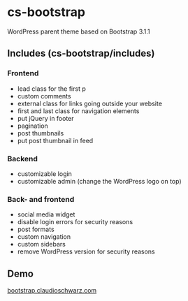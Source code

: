 # cs-bootstrap

WordPress parent theme based on Bootstrap 3.1.1

## Includes (cs-bootstrap/includes)

### Frontend
- lead class for the first p
- custom comments
- external class for links going outside your website
- first and last class for navigation elements
- put jQuery in footer
- pagination
- post thumbnails
- put post thumbnail in feed

### Backend
- customizable login
- customizable admin (change the WordPress logo on top)

### Back- and frontend
- social media widget
- disable login errors for security reasons
- post formats
- custom navigation
- custom sidebars
- remove WordPress version for security reasons

## Demo

[bootstrap.claudioschwarz.com](http://bootstrap.claudioschwarz.com/)
